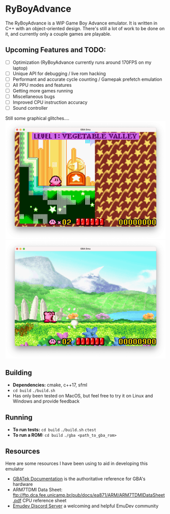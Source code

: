 # RyBoyAdvance

The RyBoyAdvance is a WIP Game Boy Advance emulator. It is written in C++ with an object-oriented design. There's still a lot of work to be done on it, and currently only a couple games are playable. 

## Upcoming Features and TODO:
- [ ] Optimization (RyBoyAdvance currently runs around 170FPS on my laptop)
- [ ] Unique API for debugging / live rom hacking
- [ ] Performant and accurate cycle counting / Gamepak prefetch emulation
- [ ] All PPU modes and features
- [ ] Getting more games running
- [ ] Miscellaneous bugs 
- [ ] Improved CPU instruction accuracy
- [ ] Sound controller

Still some graphical glitches....
![Alt text](media/kirby1.png?raw=true)
![Alt text](media/kirby2.png?raw=true)

## Building 
* **Dependencies:** cmake, c++17, sfml
* `cd build` `./build.sh`
* Has only been tested on MacOS, but feel free to try it on Linux and Windows and provide feedback
## Running
* **To run tests:** `cd build` `./build.sh` `ctest`
* **To run a ROM:** `cd build` `./gba <path_to_gba_rom>`
## Resources
Here are some resources I have been using to aid in developing this emulator
* [GBATek Documentation](https://problemkaputt.de/gbatek.htm#armcpureference) is the authoritative reference for GBA's hardware
* ARM7TDMI Data Sheet: ftp://ftp.dca.fee.unicamp.br/pub/docs/ea871/ARM/ARM7TDMIDataSheet.pdf CPU reference sheet
* [Emudev Discord Server](https://discord.gg/xxkAe5xm) a welcoming and helpful EmuDev community

